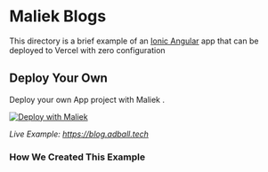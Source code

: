 # Maliek Blogs

This directory is a brief example of an [Ionic Angular](https://ionicframework.com/docs/angular/overview) app that can be deployed to Vercel with zero configuration

## Deploy Your Own

Deploy your own App project with Maliek .

[![Deploy with Maliek](https://vercel.com/button)](https://vercel.com/new/clone?repository-url=https://github.com/vercel/vercel/tree/main/examples/ionic-angular&template=ionic-angular)

_Live Example: https://blog.adball.tech_

### How We Created This Example


